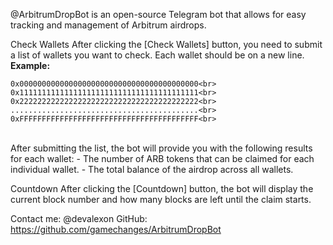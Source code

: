 @ArbitrumDropBot is an open-source Telegram bot that allows for easy tracking and management of Arbitrum airdrops.

Check Wallets
After clicking the [Check Wallets] button, you need to submit a list of wallets you want to check. Each wallet should be on a new line.<br>
**Example:**<br>

`
0x0000000000000000000000000000000000000000<br>
0x1111111111111111111111111111111111111111<br>
0x2222222222222222222222222222222222222222<br>
..........................................<br>
0xFFFFFFFFFFFFFFFFFFFFFFFFFFFFFFFFFFFFFFFF<br>
`

<br>
After submitting the list, the bot will provide you with the following results for each wallet:
-  The number of ARB tokens that can be claimed for each individual wallet.
-  The total balance of the airdrop across all wallets.

Countdown
After clicking the [Countdown] button, the bot will display the current block number and how many blocks are left until the claim starts.

Contact me: @devalexon
GitHub: https://github.com/gamechanges/ArbitrumDropBot

